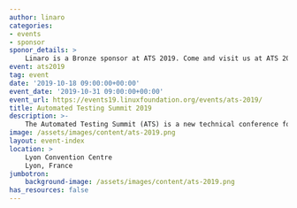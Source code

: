 ```yaml
---
author: linaro
categories:
- events
- sponsor
sponor_details: >
    Linaro is a Bronze sponsor at ATS 2019. Come and visit us at ATS 2019 to learn more!
event: ats2019
tag: event
date: '2019-10-18 09:00:00+00:00'
event_date: '2019-10-31 09:00:00+00:00'
event_url: https://events19.linuxfoundation.org/events/ats-2019/
title: Automated Testing Summit 2019
description: >-
    The Automated Testing Summit (ATS) is a new technical conference for companies and developers doing automated testing of Open Source products, particularly Linux-based products and services. It is dedicated to sharing knowledge, techniques, and standards for Open Source Quality Assurance.
image: /assets/images/content/ats-2019.png
layout: event-index
location: >
    Lyon Convention Centre
    Lyon, France
jumbotron:
    background-image: /assets/images/content/ats-2019.png
has_resources: false
---
```

